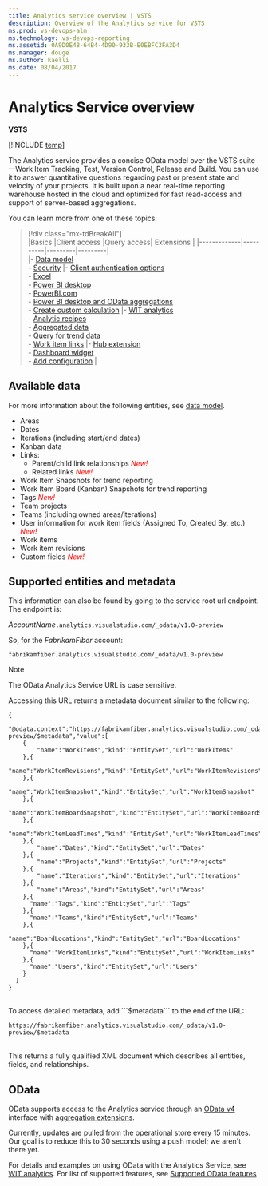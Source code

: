 ```yaml
---
title: Analytics service overview | VSTS  
description: Overview of the Analytics service for VSTS 
ms.prod: vs-devops-alm
ms.technology: vs-devops-reporting
ms.assetid: 0A9D0E48-64B4-4D90-933B-E0EBFC3FA3D4  
ms.manager: douge
ms.author: kaelli
ms.date: 08/04/2017
---
```


# Analytics Service overview  


**VSTS**  

[!INCLUDE [temp](../_shared/analytics-preview.md)]  

The Analytics service provides a concise OData model over the VSTS suite&mdash;Work Item Tracking, Test, Version Control, Release and Build. You can use it to answer quantitative questions regarding past or present state and velocity of your projects. It is built upon a near real-time reporting warehouse hosted in the cloud and optimized for fast read-access and support of server-based aggregations.  

You can learn more from one of these topics:


> [!div class="mx-tdBreakAll"]  
> |Basics  |Client access |Query access|  Extensions | 
> |-------------|----------|---------|---------|     
> |- [Data model](data-model-analytics-service.md)<br/>- [Security](analytics-security.md) |- [Client authentication options](client-authentication-options.md)<br/>- [Excel](access-analytics-excel.md)<br/>- [Power BI desktop](access-analytics-power-bi.md)<br/>- [PowerBI.com](publishing-power-bi-desktop-to-power-bi.md)<br/>- [Power BI desktop and OData aggregations](using-odata-aggregations-with-power-bi-desktop.md)<br/>- [Create custom calculation](custom-calculations.md)  |- [WIT analytics](wit-analytics.md)<br/>- [Analytic recipes](analytics-recipes.md)<br/>- [Aggregated data](aggregated-data-analytics.md)<br/>- [Query for trend data](querying-for-trend-data.md)<br/>- [Work item links](work-item-links.md) |- [Hub extension](building-extension-against-analytics-service.md)<br/>- [Dashboard widget](widget-extensions-against-analytics-service.md)<br/>- [Add configuration](widget-extension-against-analytics-service-configuration.md) | 
  
## Available data

For more information about the following entities, see [data model](data-model-analytics-service.md).  

- Areas  
- Dates  
- Iterations (including start/end dates)  
- Kanban data  
- Links:  
	- Parent/child link relationships <font style="color: red">*New!* </font>  
	- Related links <font style="color: red">*New!* </font>  
- Work Item Snapshots for trend reporting
- Work Item Board (Kanban) Snapshots for trend reporting
- Tags <font style="color: red">*New!* </font>  
- Team projects  
- Teams (including owned areas/iterations)  
- User information for work item fields (Assigned To, Created By, etc.) <font style="color: red">*New!* </font>  
- Work items  
- Work item revisions
- Custom fields <font style="color: red">*New!* </font>  


## Supported entities and metadata

This information can also be found by going to the service root url endpoint. The endpoint is:  

*AccountName*```.analytics.visualstudio.com/_odata/v1.0-preview   ``` 

So, for the *FabrikamFiber* account:   

```
fabrikamfiber.analytics.visualstudio.com/_odata/v1.0-preview   
``` 

>[!NOTE]  
>The OData Analytics Service URL is case sensitive.  

Accessing this URL returns a metadata document similar to the following:  

```
{
    "@odata.context":"https://fabrikamfiber.analytics.visualstudio.com/_odata/v1.0-preview/$metadata","value":[
    {
        "name":"WorkItems","kind":"EntitySet","url":"WorkItems"
    },{
        "name":"WorkItemRevisions","kind":"EntitySet","url":"WorkItemRevisions"
    },{
        "name":"WorkItemSnapshot","kind":"EntitySet","url":"WorkItemSnapshot"
    },{
        "name":"WorkItemBoardSnapshot","kind":"EntitySet","url":"WorkItemBoardSnapshot"
    },{
        "name":"WorkItemLeadTimes","kind":"EntitySet","url":"WorkItemLeadTimes"
    },{
        "name":"Dates","kind":"EntitySet","url":"Dates"
    },{
        "name":"Projects","kind":"EntitySet","url":"Projects"
    },{
        "name":"Iterations","kind":"EntitySet","url":"Iterations"
    },{
        "name":"Areas","kind":"EntitySet","url":"Areas"
    },{
      "name":"Tags","kind":"EntitySet","url":"Tags"
    },{
      "name":"Teams","kind":"EntitySet","url":"Teams"
    },{
      "name":"BoardLocations","kind":"EntitySet","url":"BoardLocations"
    },{
      "name":"WorkItemLinks","kind":"EntitySet","url":"WorkItemLinks"
    },{
      "name":"Users","kind":"EntitySet","url":"Users"
    }
  ]
}
```
<br/>
To access detailed metadata, add ```$metadata``` to the end of the URL:  

```
https://fabrikamfiber.analytics.visualstudio.com/_odata/v1.0-preview/$metadata
```
<br/>
This returns a fully qualified XML document which describes all entities, fields, and relationships.  

## OData

OData supports access to the Analytics service through an [OData v4](http://docs.oasis-open.org/odata/odata/v4.0/odata-v4.0-part2-url-conventions.html) 
interface with [aggregation extensions](http://docs.oasis-open.org/odata/odata-data-aggregation-ext/v4.0/cs01/odata-data-aggregation-ext-v4.0-cs01.html).

Currently, updates are pulled from the operational store every 15 minutes. Our goal is to reduce this to 30 seconds using a push model; we aren't there yet.

For details and examples on using OData with the Analytics Service, see [WIT analytics](wit-analytics.md). For list of supported features, see [Supported OData features](odata-supported-features.md)


<!---

### Data to be made available 
We are planning to provide access to the following data in future updates:  
Group security data (groups and contained users/groups)  
Capacity  
Process settings  
Team settings  
WIT long text fields  

-->
